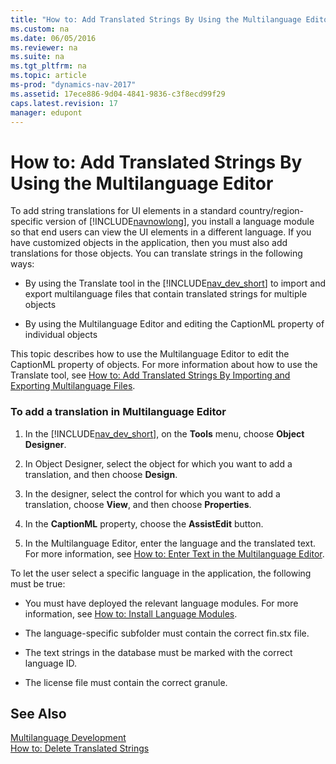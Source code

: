 ```yaml
---
title: "How to: Add Translated Strings By Using the Multilanguage Editor"
ms.custom: na
ms.date: 06/05/2016
ms.reviewer: na
ms.suite: na
ms.tgt_pltfrm: na
ms.topic: article
ms-prod: "dynamics-nav-2017"
ms.assetid: 17ece886-9d04-4841-9836-c3f8ecd99f29
caps.latest.revision: 17
manager: edupont
---
```

# How to: Add Translated Strings By Using the Multilanguage Editor
To add string translations for UI elements in a standard country/region-specific version of [!INCLUDE[navnowlong](includes/navnowlong_md.md)], you install a language module so that end users can view the UI elements in a different language. If you have customized objects in the application, then you must also add translations for those objects. You can translate strings in the following ways:  
  
-   By using the Translate tool in the [!INCLUDE[nav_dev_short](includes/nav_dev_short_md.md)] to import and export multilanguage files that contain translated strings for multiple objects  
  
-   By using the Multilanguage Editor and editing the CaptionML property of individual objects  
  
 This topic describes how to use the Multilanguage Editor to edit the CaptionML property of objects. For more information about how to use the Translate tool, see [How to: Add Translated Strings By Importing and Exporting Multilanguage Files](How%20to:%20Add%20Translated%20Strings%20By%20Importing%20and%20Exporting%20Multilanguage%20Files.md).  
  
### To add a translation in Multilanguage Editor  
  
1.  In the [!INCLUDE[nav_dev_short](includes/nav_dev_short_md.md)], on the **Tools** menu, choose **Object Designer**.  
  
2.  In Object Designer, select the object for which you want to add a translation, and then choose **Design**.  
  
3.  In the designer, select the control for which you want to add a translation, choose **View**, and then choose **Properties**.  
  
4.  In the **CaptionML** property, choose the **AssistEdit** button.  
  
5.  In the Multilanguage Editor, enter the language and the translated text. For more information, see [How to: Enter Text in the Multilanguage Editor](How%20to:%20Enter%20Text%20in%20the%20Multilanguage%20Editor.md).  
  
 To let the user select a specific language in the application, the following must be true:  
  
-   You must have deployed the relevant language modules. For more information, see [How to: Install Language Modules](How%20to:%20Install%20Language%20Modules.md).  
  
-   The language-specific subfolder must contain the correct fin.stx file.  
  
-   The text strings in the database must be marked with the correct language ID.  
  
-   The license file must contain the correct granule.  
  
## See Also  
 [Multilanguage Development](Multilanguage-Development.md)   
 [How to: Delete Translated Strings](How%20to:%20Delete%20Translated%20Strings.md)